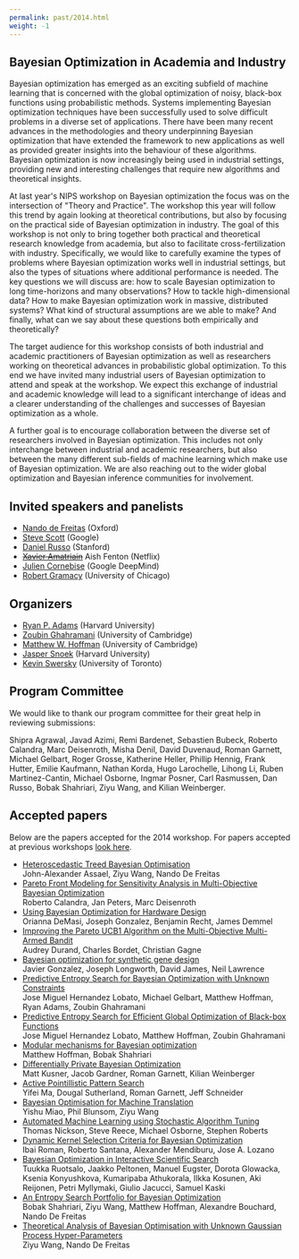 ```yaml
---
permalink: past/2014.html
weight: -1
---
```


Bayesian Optimization in Academia and Industry
----------------------------------------------

Bayesian optimization has emerged as an exciting subfield of machine learning
that is concerned with the global optimization of noisy, black-box functions
using probabilistic methods. Systems implementing Bayesian optimization
techniques have been successfully used to solve difficult problems in a diverse
set of applications. There have been many recent advances in the methodologies
and theory underpinning Bayesian optimization that have extended the framework
to new applications as well as provided greater insights into the behaviour of
these algorithms. Bayesian optimization is now increasingly being used in
industrial settings, providing new and interesting challenges that require new
algorithms and theoretical insights.

At last year's NIPS workshop on Bayesian optimization the focus was on the
intersection of "Theory and Practice". The workshop this year will follow this
trend by again looking at theoretical contributions, but also by focusing on the
practical side of Bayesian optimization in industry. The goal of this workshop
is not only to bring together both practical and theoretical research knowledge
from academia, but also to facilitate cross-fertilization with industry.
Specifically, we would like to carefully examine the types of problems where
Bayesian optimization works well in industrial settings, but also the types of
situations where additional performance is needed. The key questions we will
discuss are: how to scale Bayesian optimization to long time-horizons and many
observations? How to tackle high-dimensional data? How to make Bayesian
optimization work in massive, distributed systems? What kind of structural
assumptions are we able to make? And finally, what can we say about these
questions both empirically and theoretically?

The target audience for this workshop consists of both industrial and academic
practitioners of Bayesian optimization as well as researchers working on
theoretical advances in probabilistic global optimization. To this end we have
invited many industrial users of Bayesian optimization to attend and speak at
the workshop. We expect this exchange of industrial and academic knowledge will
lead to a significant interchange of ideas and a clearer understanding of the
challenges and successes of Bayesian optimization as a whole.

A further goal is to encourage collaboration between the diverse set of
researchers involved in Bayesian optimization. This includes not only
interchange between industrial and academic researchers, but also between the
many different sub-fields of machine learning which make use of Bayesian
optimization. We are also reaching out to the wider global optimization and
Bayesian inference communities for involvement.


Invited speakers and panelists
-------------------------------

- [Nando de Freitas](http://www.cs.ox.ac.uk/people/nando.defreitas/) (Oxford)
- [Steve Scott](http://stevethebayesian.com) (Google)
- [Daniel Russo](http://web.stanford.edu/~djrusso) (Stanford)
- [<strike>Xavier Amatriain</strike>](http://xavier.amatriain.net/) Aish Fenton (Netflix)
- [Julien Cornebise](http://www.cornebise.com/julien/) (Google DeepMind)
- [Robert Gramacy](http://faculty.chicagobooth.edu/robert.gramacy) (University of Chicago)


Organizers
---------------------

- [Ryan P. Adams](http://www.seas.harvard.edu/directory/rpa) (Harvard University)
- [Zoubin Ghahramani](http://mlg.eng.cam.ac.uk/zoubin) (University of Cambridge)
- [Matthew W. Hoffman](http://mlg.eng.cam.ac.uk/hoffmanm) (University of Cambridge)
- [Jasper Snoek](http://people.seas.harvard.edu/~jsnoek) (Harvard University)
- [Kevin Swersky](http://www.cs.toronto.edu/~kswersky) (University of Toronto)


Program Committee
------------------

We would like to thank our program committee for their great help in reviewing
submissions:

Shipra Agrawal,
Javad Azimi,
Remi Bardenet,
Sebastien Bubeck,
Roberto Calandra,
Marc Deisenroth,
Misha Denil,
David Duvenaud,
Roman Garnett,
Michael Gelbart,
Roger Grosse,
Katherine Heller,
Phillip Hennig,
Frank Hutter,
Emilie Kaufmann,
Nathan Korda,
Hugo Larochelle,
Lihong Li,
Ruben Martinez-Cantin,
Michael Osborne,
Ingmar Posner,
Carl Rasmussen,
Dan Russo,
Bobak Shahriari,
Ziyu Wang, and
Kilian Weinberger.


Accepted papers
------------------

Below are the papers accepted for the 2014 workshop. For papers accepted at
previous workshops [look here](/past/).

- [Heteroscedastic Treed Bayesian Optimisation](papers/2014/paper1.pdf)<br>
  John-Alexander Assael, Ziyu Wang, Nando De Freitas
- [Pareto Front Modeling for Sensitivity Analysis in Multi-Objective Bayesian
  Optimization](papers/2014/paper2.pdf)<br>
  Roberto Calandra, Jan Peters, Marc Deisenroth
- [Using Bayesian Optimization for Hardware Design](papers/2014/paper3.pdf)<br>
Orianna DeMasi, Joseph Gonzalez, Benjamin Recht, James Demmel
- [Improving the Pareto UCB1 Algorithm on the Multi-Objective Multi-Armed
  Bandit](papers/2014/paper4.pdf)<br>
  Audrey Durand, Charles Bordet, Christian Gagne
- [Bayesian optimization for synthetic gene design](papers/2014/paper5.pdf)<br>
  Javier Gonzalez, Joseph Longworth, David James, Neil  Lawrence
- [Predictive Entropy Search for Bayesian Optimization with Unknown
  Constraints](papers/2014/paper6.pdf)<br>
  Jose Miguel Hernandez Lobato, Michael Gelbart, Matthew Hoffman, Ryan Adams,
  Zoubin Ghahramani
- [Predictive Entropy Search for Efficient Global Optimization of Black-box
  Functions](papers/2014/paper7.pdf)<br>
  Jose Miguel Hernandez Lobato, Matthew Hoffman, Zoubin Ghahramani
- [Modular mechanisms for Bayesian optimization](papers/2014/paper8.pdf)<br>
  Matthew Hoffman, Bobak Shahriari
- [Differentially Private Bayesian Optimization](papers/2014/paper9.pdf)<br>
  Matt Kusner, Jacob Gardner, Roman Garnett, Kilian Weinberger
- [Active Pointillistic Pattern Search](papers/2014/paper10.pdf)<br>
  Yifei Ma, Dougal Sutherland, Roman Garnett, Jeff Schneider
- [Bayesian Optimisation for Machine Translation](papers/2014/paper11.pdf)<br>
  Yishu Miao, Phil Blunsom, Ziyu Wang
- [Automated Machine Learning using Stochastic Algorithm Tuning](papers/2014/paper12.pdf)<br>
  Thomas Nickson, Steve Reece, Michael Osborne, Stephen Roberts
- [Dynamic Kernel Selection Criteria for Bayesian Optimization](papers/2014/paper13.pdf)<br>
  Ibai Roman, Roberto Santana, Alexander Mendiburu, Jose A. Lozano
- [Bayesian Optimization in Interactive Scientific Search](papers/2014/paper14.pdf)<br>
  Tuukka Ruotsalo, Jaakko Peltonen, Manuel Eugster, Dorota Glowacka, Ksenia
  Konyushkova, Kumaripaba Athukorala, Ilkka Kosunen, Aki Reijonen, Petri
  Myllymaki, Giulio Jacucci, Samuel Kaski
- [An Entropy Search Portfolio for Bayesian Optimization](papers/2014/paper15.pdf)<br>
  Bobak Shahriari, Ziyu Wang, Matthew Hoffman, Alexandre Bouchard, Nando De Freitas
- [Theoretical Analysis of Bayesian Optimisation with Unknown Gaussian Process
  Hyper-Parameters](papers/2014/paper16.pdf)<br>
  Ziyu Wang, Nando De Freitas


